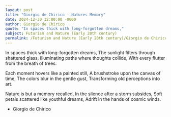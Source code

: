 ```yaml
---
layout: post
title: "Giorgio de Chirico - Natures Memory"
date: 2024-12-30 12:00:00 -0000
author: Giorgio de Chirico
quote: "In spaces thick with long-forgotten dreams,"
subject: Futurism and Nature (Early 20th century)
permalink: /Futurism and Nature (Early 20th century)/Giorgio de Chirico/Giorgio de Chirico - Natures Memory
---
```


In spaces thick with long-forgotten dreams,
The sunlight filters through shattered glass,
Illuminating paths where thoughts collide,
With every flutter from the breath of trees.

Each moment hovers like a painted still,
A brushstroke upon the canvas of time,
The colors blur in the gentle gust, 
Transforming old perceptions into art.

Nature is but a memory recalled,
In the silence after a storm subsides,
Soft petals scattered like youthful dreams,
Adrift in the hands of cosmic winds.

- Giorgio de Chirico
